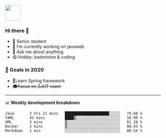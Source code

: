 <img src="https://github.com/egoist/egoist/raw/master/balloon.gif" width="50">

### Hi there 🐏

- 🌱 Senior student
- 🔭 I’m currently working on javaweb
- 💬 Ask me about anything
- 😄 Hobby: badminton & coding

### 🚀 Goals in 2020
+ 🍃Learn Spring framework
+ ~~🎓Focus on ZJUT exam~~
-------

📊 **Weekly development breakdown**
<!--START_SECTION:waka-->
```text
Java       3 hrs 21 mins   ████████████████████░░░░░   79.68 % 
YAML       42 mins         ████▒░░░░░░░░░░░░░░░░░░░░   16.99 % 
XML        3 mins          ▒░░░░░░░░░░░░░░░░░░░░░░░░   01.28 % 
Docker     2 mins          ▒░░░░░░░░░░░░░░░░░░░░░░░░   00.93 % 
Markdown   1 min           ░░░░░░░░░░░░░░░░░░░░░░░░░   00.54 % 
```
<!--END_SECTION:waka-->
